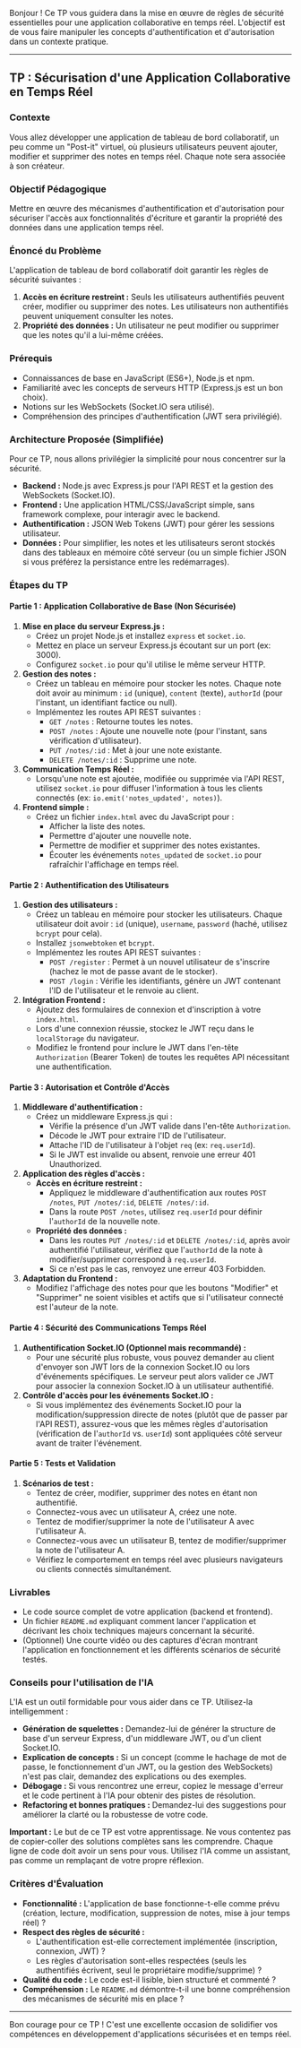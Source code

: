 Bonjour ! Ce TP vous guidera dans la mise en œuvre de règles de sécurité essentielles pour une application collaborative en temps réel. L'objectif est de vous faire manipuler les concepts d'authentification et d'autorisation dans un contexte pratique.

---

## TP : Sécurisation d'une Application Collaborative en Temps Réel

### Contexte

Vous allez développer une application de tableau de bord collaboratif, un peu comme un "Post-it" virtuel, où plusieurs utilisateurs peuvent ajouter, modifier et supprimer des notes en temps réel. Chaque note sera associée à son créateur.

### Objectif Pédagogique

Mettre en œuvre des mécanismes d'authentification et d'autorisation pour sécuriser l'accès aux fonctionnalités d'écriture et garantir la propriété des données dans une application temps réel.

### Énoncé du Problème

L'application de tableau de bord collaboratif doit garantir les règles de sécurité suivantes :

1.  **Accès en écriture restreint :** Seuls les utilisateurs authentifiés peuvent créer, modifier ou supprimer des notes. Les utilisateurs non authentifiés peuvent uniquement consulter les notes.
2.  **Propriété des données :** Un utilisateur ne peut modifier ou supprimer que les notes qu'il a lui-même créées.

### Prérequis

*   Connaissances de base en JavaScript (ES6+), Node.js et npm.
*   Familiarité avec les concepts de serveurs HTTP (Express.js est un bon choix).
*   Notions sur les WebSockets (Socket.IO sera utilisé).
*   Compréhension des principes d'authentification (JWT sera privilégié).

### Architecture Proposée (Simplifiée)

Pour ce TP, nous allons privilégier la simplicité pour nous concentrer sur la sécurité.

*   **Backend :** Node.js avec Express.js pour l'API REST et la gestion des WebSockets (Socket.IO).
*   **Frontend :** Une application HTML/CSS/JavaScript simple, sans framework complexe, pour interagir avec le backend.
*   **Authentification :** JSON Web Tokens (JWT) pour gérer les sessions utilisateur.
*   **Données :** Pour simplifier, les notes et les utilisateurs seront stockés dans des tableaux en mémoire côté serveur (ou un simple fichier JSON si vous préférez la persistance entre les redémarrages).

### Étapes du TP

#### Partie 1 : Application Collaborative de Base (Non Sécurisée)

1.  **Mise en place du serveur Express.js :**
    *   Créez un projet Node.js et installez `express` et `socket.io`.
    *   Mettez en place un serveur Express.js écoutant sur un port (ex: 3000).
    *   Configurez `socket.io` pour qu'il utilise le même serveur HTTP.
2.  **Gestion des notes :**
    *   Créez un tableau en mémoire pour stocker les notes. Chaque note doit avoir au minimum : `id` (unique), `content` (texte), `authorId` (pour l'instant, un identifiant factice ou null).
    *   Implémentez les routes API REST suivantes :
        *   `GET /notes` : Retourne toutes les notes.
        *   `POST /notes` : Ajoute une nouvelle note (pour l'instant, sans vérification d'utilisateur).
        *   `PUT /notes/:id` : Met à jour une note existante.
        *   `DELETE /notes/:id` : Supprime une note.
3.  **Communication Temps Réel :**
    *   Lorsqu'une note est ajoutée, modifiée ou supprimée via l'API REST, utilisez `socket.io` pour diffuser l'information à tous les clients connectés (ex: `io.emit('notes_updated', notes)`).
4.  **Frontend simple :**
    *   Créez un fichier `index.html` avec du JavaScript pour :
        *   Afficher la liste des notes.
        *   Permettre d'ajouter une nouvelle note.
        *   Permettre de modifier et supprimer des notes existantes.
        *   Écouter les événements `notes_updated` de `socket.io` pour rafraîchir l'affichage en temps réel.

#### Partie 2 : Authentification des Utilisateurs

1.  **Gestion des utilisateurs :**
    *   Créez un tableau en mémoire pour stocker les utilisateurs. Chaque utilisateur doit avoir : `id` (unique), `username`, `password` (haché, utilisez `bcrypt` pour cela).
    *   Installez `jsonwebtoken` et `bcrypt`.
    *   Implémentez les routes API REST suivantes :
        *   `POST /register` : Permet à un nouvel utilisateur de s'inscrire (hachez le mot de passe avant de le stocker).
        *   `POST /login` : Vérifie les identifiants, génère un JWT contenant l'ID de l'utilisateur et le renvoie au client.
2.  **Intégration Frontend :**
    *   Ajoutez des formulaires de connexion et d'inscription à votre `index.html`.
    *   Lors d'une connexion réussie, stockez le JWT reçu dans le `localStorage` du navigateur.
    *   Modifiez le frontend pour inclure le JWT dans l'en-tête `Authorization` (Bearer Token) de toutes les requêtes API nécessitant une authentification.

#### Partie 3 : Autorisation et Contrôle d'Accès

1.  **Middleware d'authentification :**
    *   Créez un middleware Express.js qui :
        *   Vérifie la présence d'un JWT valide dans l'en-tête `Authorization`.
        *   Décode le JWT pour extraire l'ID de l'utilisateur.
        *   Attache l'ID de l'utilisateur à l'objet `req` (ex: `req.userId`).
        *   Si le JWT est invalide ou absent, renvoie une erreur 401 Unauthorized.
2.  **Application des règles d'accès :**
    *   **Accès en écriture restreint :**
        *   Appliquez le middleware d'authentification aux routes `POST /notes`, `PUT /notes/:id`, `DELETE /notes/:id`.
        *   Dans la route `POST /notes`, utilisez `req.userId` pour définir l'`authorId` de la nouvelle note.
    *   **Propriété des données :**
        *   Dans les routes `PUT /notes/:id` et `DELETE /notes/:id`, après avoir authentifié l'utilisateur, vérifiez que l'`authorId` de la note à modifier/supprimer correspond à `req.userId`.
        *   Si ce n'est pas le cas, renvoyez une erreur 403 Forbidden.
3.  **Adaptation du Frontend :**
    *   Modifiez l'affichage des notes pour que les boutons "Modifier" et "Supprimer" ne soient visibles et actifs que si l'utilisateur connecté est l'auteur de la note.

#### Partie 4 : Sécurité des Communications Temps Réel

1.  **Authentification Socket.IO (Optionnel mais recommandé) :**
    *   Pour une sécurité plus robuste, vous pouvez demander au client d'envoyer son JWT lors de la connexion Socket.IO ou lors d'événements spécifiques. Le serveur peut alors valider ce JWT pour associer la connexion Socket.IO à un utilisateur authentifié.
2.  **Contrôle d'accès pour les événements Socket.IO :**
    *   Si vous implémentez des événements Socket.IO pour la modification/suppression directe de notes (plutôt que de passer par l'API REST), assurez-vous que les mêmes règles d'autorisation (vérification de l'`authorId` vs. `userId`) sont appliquées côté serveur avant de traiter l'événement.

#### Partie 5 : Tests et Validation

1.  **Scénarios de test :**
    *   Tentez de créer, modifier, supprimer des notes en étant non authentifié.
    *   Connectez-vous avec un utilisateur A, créez une note.
    *   Tentez de modifier/supprimer la note de l'utilisateur A avec l'utilisateur A.
    *   Connectez-vous avec un utilisateur B, tentez de modifier/supprimer la note de l'utilisateur A.
    *   Vérifiez le comportement en temps réel avec plusieurs navigateurs ou clients connectés simultanément.

### Livrables

*   Le code source complet de votre application (backend et frontend).
*   Un fichier `README.md` expliquant comment lancer l'application et décrivant les choix techniques majeurs concernant la sécurité.
*   (Optionnel) Une courte vidéo ou des captures d'écran montrant l'application en fonctionnement et les différents scénarios de sécurité testés.

### Conseils pour l'utilisation de l'IA

L'IA est un outil formidable pour vous aider dans ce TP. Utilisez-la intelligemment :

*   **Génération de squelettes :** Demandez-lui de générer la structure de base d'un serveur Express, d'un middleware JWT, ou d'un client Socket.IO.
*   **Explication de concepts :** Si un concept (comme le hachage de mot de passe, le fonctionnement d'un JWT, ou la gestion des WebSockets) n'est pas clair, demandez des explications ou des exemples.
*   **Débogage :** Si vous rencontrez une erreur, copiez le message d'erreur et le code pertinent à l'IA pour obtenir des pistes de résolution.
*   **Refactoring et bonnes pratiques :** Demandez-lui des suggestions pour améliorer la clarté ou la robustesse de votre code.

**Important :** Le but de ce TP est votre apprentissage. Ne vous contentez pas de copier-coller des solutions complètes sans les comprendre. Chaque ligne de code doit avoir un sens pour vous. Utilisez l'IA comme un assistant, pas comme un remplaçant de votre propre réflexion.

### Critères d'Évaluation

*   **Fonctionnalité :** L'application de base fonctionne-t-elle comme prévu (création, lecture, modification, suppression de notes, mise à jour temps réel) ?
*   **Respect des règles de sécurité :**
    *   L'authentification est-elle correctement implémentée (inscription, connexion, JWT) ?
    *   Les règles d'autorisation sont-elles respectées (seuls les authentifiés écrivent, seul le propriétaire modifie/supprime) ?
*   **Qualité du code :** Le code est-il lisible, bien structuré et commenté ?
*   **Compréhension :** Le `README.md` démontre-t-il une bonne compréhension des mécanismes de sécurité mis en place ?

---

Bon courage pour ce TP ! C'est une excellente occasion de solidifier vos compétences en développement d'applications sécurisées et en temps réel.